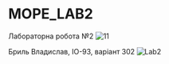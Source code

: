 # MOPE_LAB2
Лабораторна робота №2
![`1`1](https://user-images.githubusercontent.com/54996000/108392027-f6c8c100-721a-11eb-9521-4c0018443507.png)

Бриль Владислав, ІО-93, варіант 302
![Lab2](https://user-images.githubusercontent.com/54996000/108392131-12cc6280-721b-11eb-8ef0-8764809ae00b.png)
